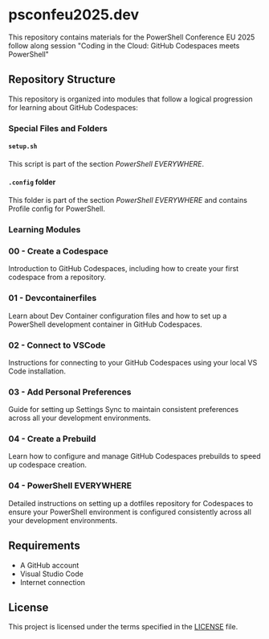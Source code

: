 # psconfeu2025.dev

This repository contains materials for the PowerShell Conference EU 2025 follow along session "Coding in the Cloud: GitHub Codespaces meets PowerShell"

## Repository Structure

This repository is organized into modules that follow a logical progression for learning about GitHub Codespaces:

### Special Files and Folders

#### `setup.sh`
This script is part of the section *PowerShell EVERYWHERE*.


#### `.config` folder
This folder is part of the section *PowerShell EVERYWHERE* and contains Profile config for PowerShell.

### Learning Modules

### 00 - Create a Codespace
Introduction to GitHub Codespaces, including how to create your first codespace from a repository.

### 01 - Devcontainerfiles
Learn about Dev Container configuration files and how to set up a PowerShell development container in GitHub Codespaces.

### 02 - Connect to VSCode
Instructions for connecting to your GitHub Codespaces using your local VS Code installation.

### 03 - Add Personal Preferences
Guide for setting up Settings Sync to maintain consistent preferences across all your development environments.

### 04 - Create a Prebuild
Learn how to configure and manage GitHub Codespaces prebuilds to speed up codespace creation.

### 04 - PowerShell EVERYWHERE
Detailed instructions on setting up a dotfiles repository for Codespaces to ensure your PowerShell environment is configured consistently across all your development environments.

## Requirements

- A GitHub account
- Visual Studio Code
- Internet connection

## License

This project is licensed under the terms specified in the [LICENSE](LICENSE) file.